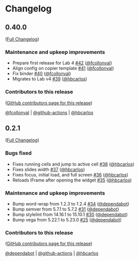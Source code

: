 # Changelog

<!-- <START NEW CHANGELOG ENTRY> -->

## 0.40.0

([Full Changelog](https://github.com/jupyterlab-contrib/rise/compare/jupyterlab-rise-application@0.2.1...03205e88c7be3faf1be8c9765dfc88c252740430))

### Maintenance and upkeep improvements

- Prepare first release for Lab 4 [#42](https://github.com/jupyterlab-contrib/rise/pull/42) ([@fcollonval](https://github.com/fcollonval))
- Align config on copier template [#41](https://github.com/jupyterlab-contrib/rise/pull/41) ([@fcollonval](https://github.com/fcollonval))
- Fix binder [#40](https://github.com/jupyterlab-contrib/rise/pull/40) ([@fcollonval](https://github.com/fcollonval))
- Migrates to Lab v4 [#39](https://github.com/jupyterlab-contrib/rise/pull/39) ([@hbcarlos](https://github.com/hbcarlos))

### Contributors to this release

([GitHub contributors page for this release](https://github.com/jupyterlab-contrib/rise/graphs/contributors?from=2023-07-26&to=2023-08-01&type=c))

[@fcollonval](https://github.com/search?q=repo%3Ajupyterlab-contrib%2Frise+involves%3Afcollonval+updated%3A2023-07-26..2023-08-01&type=Issues) | [@github-actions](https://github.com/search?q=repo%3Ajupyterlab-contrib%2Frise+involves%3Agithub-actions+updated%3A2023-07-26..2023-08-01&type=Issues) | [@hbcarlos](https://github.com/search?q=repo%3Ajupyterlab-contrib%2Frise+involves%3Ahbcarlos+updated%3A2023-07-26..2023-08-01&type=Issues)

<!-- <END NEW CHANGELOG ENTRY> -->

## 0.2.1

([Full Changelog](https://github.com/jupyterlab-contrib/rise/compare/jupyterlab-rise-application@0.2.0...ce1e1f0c8628bd9560832da4d4d32e99b05aba29))

### Bugs fixed

- Fixes running cells and jump to active cell [#38](https://github.com/jupyterlab-contrib/rise/pull/38) ([@hbcarlos](https://github.com/hbcarlos))
- Fixes slides width [#37](https://github.com/jupyterlab-contrib/rise/pull/37) ([@hbcarlos](https://github.com/hbcarlos))
- Fixes focus, initial load, and full screen [#36](https://github.com/jupyterlab-contrib/rise/pull/36) ([@hbcarlos](https://github.com/hbcarlos))
- Reloads IFrame after opening the widget [#35](https://github.com/jupyterlab-contrib/rise/pull/35) ([@hbcarlos](https://github.com/hbcarlos))

### Maintenance and upkeep improvements

- Bump word-wrap from 1.2.3 to 1.2.4 [#34](https://github.com/jupyterlab-contrib/rise/pull/34) ([@dependabot](https://github.com/dependabot))
- Bump semver from 5.7.1 to 5.7.2 [#31](https://github.com/jupyterlab-contrib/rise/pull/31) ([@dependabot](https://github.com/dependabot))
- Bump stylelint from 14.16.1 to 15.10.1 [#30](https://github.com/jupyterlab-contrib/rise/pull/30) ([@dependabot](https://github.com/dependabot))
- Bump vega from 5.22.1 to 5.23.0 [#25](https://github.com/jupyterlab-contrib/rise/pull/25) ([@dependabot](https://github.com/dependabot))

### Contributors to this release

([GitHub contributors page for this release](https://github.com/jupyterlab-contrib/rise/graphs/contributors?from=2023-02-26&to=2023-07-26&type=c))

[@dependabot](https://github.com/search?q=repo%3Ajupyterlab-contrib%2Frise+involves%3Adependabot+updated%3A2023-02-26..2023-07-26&type=Issues) | [@github-actions](https://github.com/search?q=repo%3Ajupyterlab-contrib%2Frise+involves%3Agithub-actions+updated%3A2023-02-26..2023-07-26&type=Issues) | [@hbcarlos](https://github.com/search?q=repo%3Ajupyterlab-contrib%2Frise+involves%3Ahbcarlos+updated%3A2023-02-26..2023-07-26&type=Issues)
